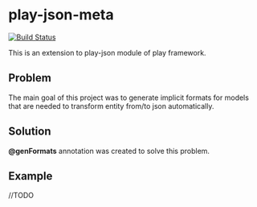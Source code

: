 # play-json-meta

[![Build Status](https://travis-ci.org/kkrzys/play-json-meta.svg?branch=master)](https://travis-ci.org/kkrzys/play-json-meta)

This is an extension to play-json module of play framework.

## Problem
The main goal of this project was to generate implicit formats for models that are needed to transform entity from/to json automatically.

## Solution
**@genFormats** annotation was created to solve this problem.

## Example

//TODO
